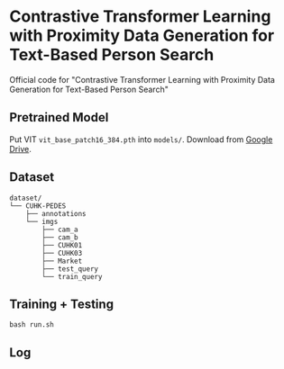 # Contrastive Transformer Learning with Proximity Data Generation for Text-Based Person Search

Official code for "Contrastive Transformer Learning with Proximity Data Generation for Text-Based Person Search"

## Pretrained Model
Put VIT `vit_base_patch16_384.pth` into `models/`.
Download from [Google Drive](https://drive.google.com/file/d/1b7p3SsG7L7LPFrChc1Jx8X94YnLIH00X/view?usp=sharing).

## Dataset
```
dataset/
└── CUHK-PEDES
    ├── annotations
    └── imgs
        ├── cam_a
        ├── cam_b
        ├── CUHK01
        ├── CUHK03
        ├── Market
        ├── test_query
        └── train_query
```
## Training + Testing 
```
bash run.sh
```

## Log
